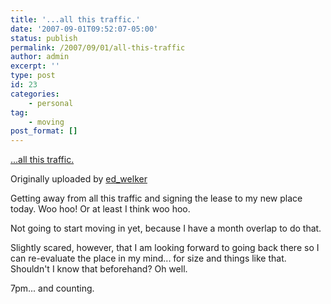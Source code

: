 ```yaml
---
title: '...all this traffic.'
date: '2007-09-01T09:52:07-05:00'
status: publish
permalink: /2007/09/01/all-this-traffic
author: admin
excerpt: ''
type: post
id: 23
categories:
    - personal
tag:
    - moving
post_format: []
---
```

[...all this traffic.](http://www.flickr.com/photos/ed_welker/1291955348/)

Originally uploaded by [ed\_welker](http://www.flickr.com/people/ed_welker/)

Getting away from all this traffic and signing the lease to my new place today. Woo hoo! Or at least I think woo hoo.

Not going to start moving in yet, because I have a month overlap to do that.

Slightly scared, however, that I am looking forward to going back there so I can re-evaluate the place in my mind... for size and things like that. Shouldn't I know that beforehand? Oh well.

7pm... and counting.